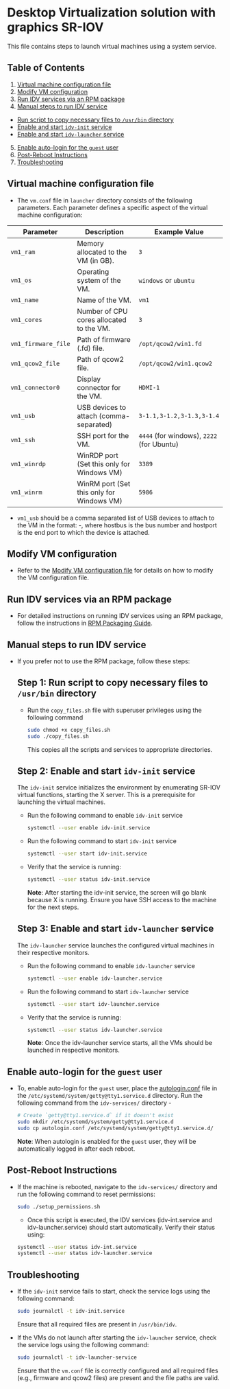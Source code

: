 # Desktop Virtualization solution with graphics SR-IOV

This file contains steps to launch virtual machines using a system service.

## Table of Contents
1. [Virtual machine configuration file](#virtual-machine-configuration-file)
2. [Modify VM configuration](#modify-vm-configuration)
3. [Run IDV services via an RPM package](#run-idv-services-via-an-rpm-package)
4. [Manual steps to run IDV service](#manual-steps-to-run-idv-service)
  - [Run script to copy necessary files to `/usr/bin` directory](#step-1-run-script-to-copy-necessary-files-to-usrbin-directory)
  - [Enable and start `idv-init` service](#step-2-enable-and-start-idv-init-service)
  - [Enable and start `idv-launcher` service](#step-3-enable-and-start-idv-launcher-service)
5. [Enable auto-login for the `guest` user](#enable-auto-login-for-the-guest-user)
6. [Post-Reboot Instructions](#post-reboot-instructions)
7. [Troubleshooting](#troubleshooting)

## Virtual machine configuration file 

- The `vm.conf` file in `launcher` directory consists of the following parameters. Each parameter defines a specific aspect of the virtual machine configuration: 

| Parameter           | Description                                      | Example Value                             |
|---------------------|--------------------------------------------------|-------------------------------------------|
| `vm1_ram`           | Memory allocated to the VM (in GB).              | `3`                                       |
| `vm1_os`            | Operating system of the VM.                      | `windows` or `ubuntu`                     |
| `vm1_name`          | Name of the VM.                                  | `vm1`                                     |
| `vm1_cores`         | Number of CPU cores allocated to the VM.         | `3`                                       |
| `vm1_firmware_file` | Path of firmware (.fd) file.                     | `/opt/qcow2/win1.fd`                      |
| `vm1_qcow2_file`    | Path of qcow2 file.                              | `/opt/qcow2/win1.qcow2`                   |
| `vm1_connector0`    | Display connector for the VM.                    | `HDMI-1`                                  |
| `vm1_usb`           | USB devices to attach (comma-separated)          | `3-1.1,3-1.2,3-1.3,3-1.4`                 |
| `vm1_ssh`           | SSH port for the VM.                             | `4444` (for windows), `2222` (for Ubuntu) |
| `vm1_winrdp`        | WinRDP port (Set this only for Windows VM)       | `3389`                                    |
| `vm1_winrm`         | WinRM port (Set this only for Windows VM)        | `5986`                                    |

- `vm1_usb` should be a comma separated list of USB devices to attach to the VM in the format: <hostbus>-<hostport>, where hostbus is the bus number and hostport is the end port to which the device is attached.

## Modify VM configuration

- Refer to the [Modify VM configuration file](modify-vm-config-file.md) for details on how to modify the VM configuration file.

## Run IDV services via an RPM package

- For detailed instructions on running IDV services using an RPM package, follow the instructions in [RPM Packaging Guide](rpm-packaging-guide.md).

## Manual steps to run IDV service

- If you prefer not to use the RPM package, follow these steps:

  ## Step 1: Run script to copy necessary files to `/usr/bin` directory

  - Run the `copy_files.sh` file with superuser privileges using the following command

    ```bash
    sudo chmod +x copy_files.sh
    sudo ./copy_files.sh
    ```
    This copies all the scripts and services to appropriate directories.

  ## Step 2: Enable and start `idv-init` service

    The `idv-init` service initializes the environment by enumerating SR-IOV virtual functions, starting the X server. This is a prerequisite for launching the virtual machines.

  - Run the following command to enable `idv-init` service
    
    ```bash
    systemctl --user enable idv-init.service
    ```

  - Run the following command to start `idv-init` service
    
    ```bash
    systemctl --user start idv-init.service
    ```

  - Verify that the service is running:

      ```bash
      systemctl --user status idv-init.service
      ```
    **Note**: After starting the idv-init service, the screen will go blank because X is running. Ensure you have SSH access to the machine for the next steps.

  ## Step 3: Enable and start `idv-launcher` service

    The `idv-launcher` service launches the configured virtual machines in their respective monitors.

  - Run the following command to enable `idv-launcher` service
    
    ```bash
    systemctl --user enable idv-launcher.service
    ```

  - Run the following command to start `idv-launcher` service
    
    ```bash
    systemctl --user start idv-launcher.service
    ```

  - Verify that the service is running:

    ```bash
    systemctl --user status idv-launcher.service
    ```
    **Note**: Once the idv-launcher service starts, all the VMs should be launched in respective monitors.

## Enable auto-login for the `guest` user

- To, enable auto-login for the `guest` user, place the [autologin.conf](autologin.conf) file in the `/etc/systemd/system/getty@tty1.service.d` directory. Run the following command from the `idv-services/` directory - 
  
  ```bash
  # Create `getty@tty1.service.d` if it doesn't exist
  sudo mkdir /etc/systemd/system/getty@tty1.service.d
  sudo cp autologin.conf /etc/systemd/system/getty@tty1.service.d/
  ```

  **Note**: When autologin is enabled for the `guest` user, they will be automatically logged in after each reboot.

## Post-Reboot Instructions

- If the machine is rebooted, navigate to the `idv-services/` directory and run the following command to reset permissions:

  ```bash
  sudo ./setup_permissions.sh
  ```
  - Once this script is executed, the IDV services (idv-int.service and idv-launcher.service) should start automatically. Verify their status using:
  
  ```bash
  systemctl --user status idv-int.service
  systemctl --user status idv-launcher.service
  ```

## Troubleshooting

- If the `idv-init` service fails to start, check the service logs using the following command:
  
  ```bash
  sudo journalctl -t idv-init.service
  ```
  Ensure that all required files are present in `/usr/bin/idv`.


- If the VMs do not launch after starting the `idv-launcher` service, check the service logs using the following command:

  ```bash
  sudo journalctl -t idv-launcher-service
  ```  
  Ensure that the `vm.conf` file is correctly configured and all required files (e.g., firmware and qcow2 files) are present and the file paths are valid.
